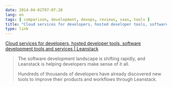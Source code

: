 ```yaml
---
date: 2014-04-01T07:07:28
lang: en
tags: [ comparison, development, devops, reviews, saas, tools ]
title: "Cloud services for developers, hosted developer tools, software development tools and services  |  Leanstack"
type: link
---
```


[Cloud services for developers, hosted developer tools, software
development tools and services  | 
Leanstack](http://leanstack.io/clusters/)

> The software development landscape is shifting rapidly, and Leanstack
> is helping developers make sense of it all.
>
> Hundreds of thousands of developers have already discovered new tools
> to improve their products and workflows through Leanstack.

